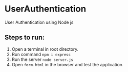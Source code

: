 # UserAuthentication
User Authentication using Node js

## Steps to run:
1. Open a terminal in root directory.
2. Run command `npm i express`
3. Run the server `node server.js`
4. Open `form.html` in the browser and test the application.
